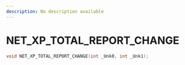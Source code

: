 ```yaml
---
description: No description available 
---
```


# NET_XP_TOTAL_REPORT_CHANGE

```cpp
void NET_XP_TOTAL_REPORT_CHANGE(int _Unk0, int _Unk1);
```